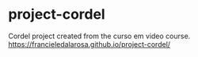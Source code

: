 # project-cordel
Cordel project created from the curso em video course.
https://francieledalarosa.github.io/project-cordel/
